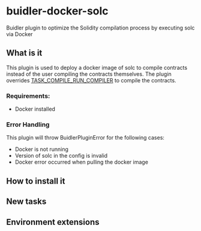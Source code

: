 # buidler-docker-solc
Buidler plugin to optimize the Solidity compilation process by executing solc via Docker

## What is it

This plugin is used to deploy a docker image of solc to compile contracts instead of the user compiling the contracts themselves. The plugin overrides [TASK_COMPILE_RUN_COMPILER](https://github.com/nomiclabs/buidler/blob/master/src/builtin-tasks/task-names.ts#L10) to compile the contracts.

### Requirements:

* Docker installed

### Error Handling

This plugin will throw BuidlerPluginError for the following cases:

* Docker is not running
* Version of solc in the config is invalid
* Docker error occurred when pulling the docker image

## How to install it

## New tasks

## Environment extensions
